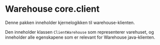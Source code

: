 # Warehouse core.client
Denne pakken inneholder kjernelogikken til warehouse-klienten. 

Den inneholder klassen `ClientWarehouse` som representerer varehuset, og inneholder alle egenskapene som er relevant for Warehouse java-klienten.  
